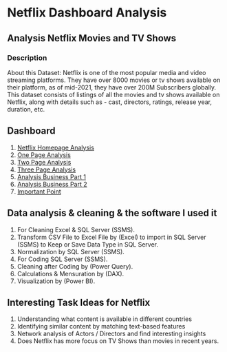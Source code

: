 # Netflix Dashboard Analysis 
## Analysis Netflix Movies and TV Shows 
### Description 
About this Dataset: Netflix is one of the most popular media and video streaming platforms. They have over 8000 movies or tv shows available on their platform, as of mid-2021, they have over 200M Subscribers globally. This dataset consists of listings of all the movies and tv shows available on Netflix, along with details such as - cast, directors, ratings, release year, duration, etc.
## Dashboard
1. <a href="https://github.com/MohamedNasr55/Netflix_Dashboard/blob/main/Dashboard Images/Homepage Analysis.png"> Netflix Homepage Analysis <a>
2. <a href="https://github.com/MohamedNasr55/Netflix_Dashboard/blob/main/Dashboard Images/One Page Analysis.png"> One Page Analysis <a>
3. <a href="https://github.com/MohamedNasr55/Netflix_Dashboard/blob/main/Dashboard Images/Two Page Analysis.png"> Two Page Analysis <a>
4. <a href="https://github.com/MohamedNasr55/Netflix_Dashboard/blob/main/Dashboard Images/Three Page Analysis.png"> Three Page Analysis <a>
5. <a href="https://github.com/MohamedNasr55/Netflix_Dashboard/blob/main/Dashboard Images/Analysis Business Part 1.png"> Analysis Business Part 1 <a>
6. <a href="https://github.com/MohamedNasr55/Netflix_Dashboard/blob/main/Dashboard Images/Analysis Business Part 2.png"> Analysis Business Part 2 <a>
7. <a href="https://github.com/MohamedNasr55/Netflix_Dashboard/blob/main/Dashboard Images/Important Point.png"> Important Point <a>





 ## Data analysis & cleaning & the software I used it
  1.	For Cleaning Excel & SQL Server (SSMS).
  2.	Transform CSV File to Excel File by (Excel) to import in SQL Server (SSMS) to Keep or Save Data Type in SQL Server.
  3.	Normalization by SQL Server (SSMS).
  4.	For Coding SQL Server (SSMS).
  5.	Cleaning after Coding by (Power Query).
  6.	Calculations & Mensuration by (DAX).
  7.	Visualization by (Power BI).

## Interesting Task Ideas for Netflix 
1.	Understanding what content is available in different countries
2.	Identifying similar content by matching text-based features
3.	Network analysis of Actors / Directors and find interesting insights
4.	Does Netflix has more focus on TV Shows than movies in recent years.


